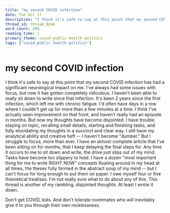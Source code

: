 ```yaml
---
title: "my second COVID infection"
date: Tue Oct 17
description: "I think it's safe to say at this point that my second COVID infection has had a significant neurological impact on me."
thread_id: thread_0244
word_count: 299
reading_time: 1
primary_theme: covid_public health politics
tags: ["covid_public health politics"]
---
```


# my second COVID infection

I think it's safe to say at this point that my second COVID infection has had a significant neurological impact on me. I've always had some issues with focus, but now it has gotten completely ridiculous. I haven't been able to really sit down to write since that infection. It's been 2 years since the first infection, which left me with chronic fatigue. I'd often have days in a row where I couldn't get up for more than a few minutes at a time. I think I've actually seen improvement on that front, and haven't really had an episode in months. But now my thoughts have become disjointed. I have trouble staying on topic, recalling small details, starting and finishing tasks, and fully elucidating my thoughts in a succinct and clear way. I still have my analytical ability and creative heft -- I haven't become "dumber." But I struggle to focus, more than ever. I have an almost-complete article that I've been sitting on for months, that I keep delaying the final steps for. Any time it occurs to me to sit down and write, the drive just slips out of my mind. Tasks have become too slippery to hold. I have a dozen "most important thing for me to write RIGHT NOW" concepts floating around in my head at all times, the theses fully formed in the abstract soup of my mind -- but I can't focus for long enough to put them on paper. I owe myself four or five theoretical treatises. I'm not really sure what to do about any of this. This thread is another of my rambling, disjointed thoughts. At least I wrote it down.

Don't get COVID, kids. And don't tolerate roommates who will inevitably give it to you through their own recklessness.